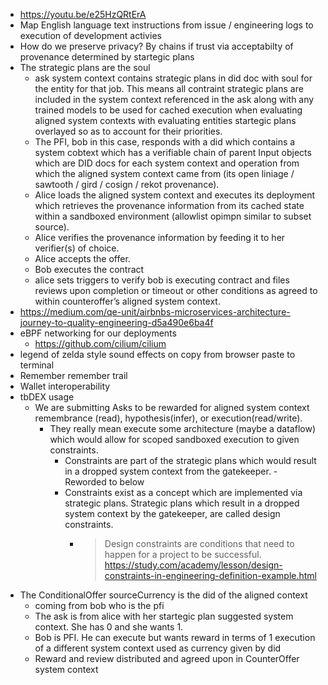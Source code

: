 - https://youtu.be/e25HzQRtErA
- Map English language text instructions from issue / engineering logs to execution of development activies
- How do we preserve privacy? By chains if trust via acceptabilty of provenance determined by startegic plans
- The strategic plans are the soul
  - ask system context contains strategic plans in did doc with soul for the entity for that job. This means all contraint strategic plans are included in the system context referenced in the ask along with any trained models to be used for cached execution when evaluating aligned system contexts with evaluating entities startegic plans overlayed so as to account for their priorities.
  - The PFI, bob in this case, responds with a did which contains a system cobtext which has a verifiable chain of parent Input objects which are DID docs for each system context and operation from which the aligned system context came from (its open liniage / sawtooth / gird / cosign / rekot provenance).
  - Alice loads the aligned system context and executes its deployment which retrieves the provenance information from its cached state within a sandboxed environment (allowlist opimpn similar to subset source).
  - Alice verifies the provenance information by feeding it to her verifier(s) of choice.
  - Alice accepts the offer.
  - Bob executes the contract
  - alice sets triggers to verify bob is executing contract and files reviews upon completion or timeout or other conditions as agreed to within counteroffer’s aligned system context.
- https://medium.com/qe-unit/airbnbs-microservices-architecture-journey-to-quality-engineering-d5a490e6ba4f
- eBPF networking for our deployments
  - https://github.com/cilium/cilium
- legend of zelda style sound effects on copy from browser paste to terminal
- Remember remember trail
- Wallet interoperability
- tbDEX usage
  - We are submitting Asks to be rewarded for aligned system context remembrance (read), hypothesis(infer), or execution(read/write).
    - They really mean execute some architecture (maybe a dataflow) which would allow for scoped sandboxed execution to given constraints.
      - Constraints are part of the strategic plans which would result in a dropped system context from the gatekeeper. - Reworded to below
      - Constraints exist as a concept which are implemented via strategic plans. Strategic plans which result in a dropped system context by the gatekeeper, are called design constraints.
        - > Design constraints are conditions that need to happen for a project to be successful.
          > https://study.com/academy/lesson/design-constraints-in-engineering-definition-example.html
- The ConditionalOffer sourceCurrency is the did of the aligned context
  - coming from bob who is the pfi
  - The ask is from alice with her startegic plan suggested system context. She has 0 and she wants 1.
  - Bob is PFI. He can execute but wants reward in terms of 1 execution of a different system context used as currency given by did
  - Reward and review distributed and agreed upon in CounterOffer system context